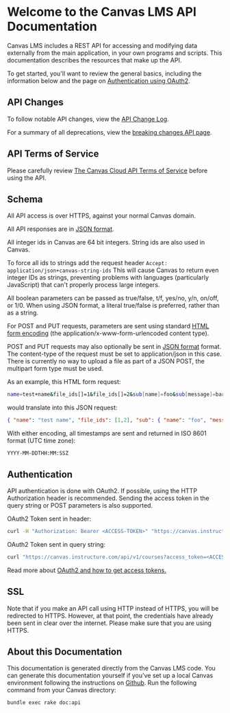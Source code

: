 Welcome to the Canvas LMS API Documentation
===========================================

Canvas LMS includes a REST API for accessing and modifying data
externally from the main application, in your own programs and scripts.
This documentation describes the resources that make up the API.

To get started, you'll want to review the general basics, including the
information below and the page on <a href="oauth.html">Authentication using OAuth2</a>.

API Changes
------

To follow notable API changes, view the <a href="file.changelog.html">API Change Log</a>.

For a summary of all deprecations, view the <a href="file.breaking.html">breaking changes API page</a>.

API Terms of Service
------

Please carefully review <a href="https://www.canvaslms.com/policies/api-policy">The Canvas Cloud API Terms of Service</a> before using the API.

Schema
------

All API access is over HTTPS, against your normal Canvas domain.

All API responses are in <a href="http://www.json.org/">JSON format</a>.

All integer ids in Canvas are 64 bit integers. String ids are also used in Canvas.

To force all ids to strings add the request header `Accept: application/json+canvas-string-ids`
This will cause Canvas to return even integer IDs as strings, preventing problems with languages (particularly JavaScript) that can't properly process large integers.

All boolean parameters can be passed as true/false, t/f, yes/no, y/n, on/off, or 1/0. When using JSON format, a literal true/false is preferred, rather than as a string.

For POST and PUT requests, parameters are sent using standard
<a href="http://www.w3.org/TR/html4/interact/forms.html#h-17.13.4">HTML form
encoding</a> (the application/x-www-form-urlencoded content type).

POST and PUT requests may also optionally be sent in <a href="http://www.json.org/">JSON format</a> format. The content-type of the request must be set to application/json in this case. There is currently no way to upload a file as part of a JSON POST, the multipart form type must be used.

As an example, this HTML form request:

```bash
name=test+name&file_ids[]=1&file_ids[]=2&sub[name]=foo&sub[message]=bar&flag=y
```

would translate into this JSON request:

```json
{ "name": "test name", "file_ids": [1,2], "sub": { "name": "foo", "message": "bar" }, "flag": true }
```

With either encoding, all timestamps are sent and returned in ISO 8601 format (UTC time zone):

    YYYY-MM-DDTHH:MM:SSZ

Authentication
--------------

API authentication is done with OAuth2. If possible, using the HTTP
Authorization header is recommended. Sending the access token in the
query string or POST parameters is also supported.

OAuth2 Token sent in header:

```bash
curl -H "Authorization: Bearer <ACCESS-TOKEN>" "https://canvas.instructure.com/api/v1/courses"
```

OAuth2 Token sent in query string:

```bash
curl "https://canvas.instructure.com/api/v1/courses?access_token=<ACCESS-TOKEN>"
```

Read more about <a href="oauth.html">OAuth2 and how to get access tokens.</a>

SSL
---

Note that if you make an API call using HTTP instead of HTTPS, you will
be redirected to HTTPS. However, at that point, the credentials
have already been sent in clear over the internet. Please make
sure that you are using HTTPS.

About this Documentation
------------------------

This documentation is generated directly from the Canvas LMS code. You can generate this documentation yourself if you've set up a
local Canvas environment following the instructions on <a href="https://www.github.com/instructure/canvas-lms/wiki">Github</a>.
Run the following command from your Canvas directory:

```bash
bundle exec rake doc:api
```
